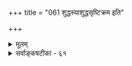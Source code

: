 +++
title = "061 शुद्धस्याशुद्धसृष्टिक्रम इति"

+++
<details><summary>मूलम्</summary>

शुद्धस्याशुद्धसृष्टिक्रम इति कथितश्शुद्धसत्त्वे तु तत्त्वे स्थानं नित्यं श्रुतं तत्स्मृतमपि कलया तत्र देहाद्यवस्थाः ।  
सृष्टेः प्रागेकमेवेत्यपि निगमवचस्स्रक्ष्यमाणव्यपेक्षं नो चेत्स्वाभीष्टमायोपधिमुखविलये स्वस्ति विश्वप्रसूत्यै ॥ ६१ ॥
</details>

<details><summary>सर्वाङ्कषटीका - ६१</summary>

एवं ' न हि निन्दा' न्यायेन प्रसक्तानुप्रसक्तं विचारं परिसमाप्य, स्वसिद्धान्तेऽवश्यवक्तव्यं नित्यविभूत्यादिस्वरूपम्, अस्यात्यन्तं परमात्मशेषत्वात् ईश्वरनिरूपणशेषतया निरूपयितुमुपक्रमते - शुद्धस्ये- त्यादि । **शुद्धस्य** = त्रिगुणातीतस्य, अत एवाखिलहेयप्रत्यनीकानन्तकल्याणगुणगणमहासागरस्य परमात्मनः **अशुद्धिसृष्टिक्रमः** = त्रिगुणावष्टम्भेन निर्वर्त्यमानायाः सृष्टेः क्रमः **इति** = इत्येवंप्रकारेण कथितः एतावता । अनन्तरम् शुद्धसत्त्वे तु **तत्त्वे** = शुद्धसत्त्वमये नित्यविभूत्याख्ये तत्त्वे निरूपणीये सति, तत्र वक्तव्यमुच्यत इति शेषः । ग्रन्थादौ तत्त्वविभागे प्रदर्शिते अजडस्यावान्तरविभागे प्रत्यक्पराग्रूपे, ते अपि निरूपिते । अनन्तरं पराक्तत्त्वनिरूपणं प्रसक्तम् । तत्रापि 'नित्या भूतिर्मतिश्च इति' इति विभागेऽत्र प्रथममुक्ता नित्यविभूतिर्निरूप्यत इति सङ्गतिकथनम् ॥ 

**तत्** =नित्यविभूत्याख्यं **स्थानम्** = देशविशेषः **नित्यम्** = उत्पत्तिनाशरहितम् **श्रुतम्** = श्रुत्यैवावगतम्, तत् **स्मृतमपि** = स्मृतिसिद्धं च, 'तद्विष्णोः परमं पदं सदा पश्यन्ति सूरयः' ( तै. सं. 1-3-61 सु. 6) इति । अत्र 'विष्णोः' इति षष्ठ्या तत्स्वरूपातिरिक्तं स्थानं 'परमं पदम्' इत्यनेनोच्यत इति स्पष्टम् । 'सूरयः सदा पश्यन्ति' इत्यनेन सूरिभिः सदानुभाव्यत्वकथनेन तत्स्थानस्य नित्यत्वम्, नित्यसूरीणां सद्भावश्च कथितः । ‘लोकेषु विष्णोर्निवसन्ति केचित्' इत्याद्यागमः । 'दिव्यं स्थानमजरं चाप्रमेयम्' इति महाभारतम्॥ 

ननु प्रकृतेरपि स्वरूपतो नित्यत्वेन, दिव्यलोकादेः परं 'नित्यविभूतिः' इति कथं विभागः ? न च स्वरूपतो नित्यत्वेऽपि परिणामतस्तदभावात् तथा विभागस्सङ्गच्छते, नित्यविभूतिद्रव्यस्यापि शुद्धसत्त्वमयस्य भगवल्लीलार्थं परिणामाङ्गीकारात् । आत्मनां चोभयत्रापि नित्यत्वस्य समानत्वात् । अतः 'कर्मविभूतिः, अकर्मविभूतिः' इत्यादिरीत्यैव विभागो वक्तव्यः, न तु 'नित्यविभूतिः', 'लीलाविभूतिः' इति । किञ्च लीलाप्युभयत्र वर्तते । एवं सति प्राकृतलोकस्यैव लीलात्वोक्तिः कथम्? न चाच्छादनपूर्वकलीलायामेव लीलात्वं मुख्यं, स्वरसं च । आच्छादनम्, तत्कृतं परैरज्ञातत्वादिकमत्रैव संभवेत् । ' नाहं प्रकाशस्सर्वस्य 

491 

सृष्टेः प्रागेकमेवेत्यपि निगमवचः स्त्रक्ष्यमाणव्यपेक्षम् 

नो चेत् स्वाभीष्टमायोपधिमुखविलये स्वस्ति विश्वप्रसूत्यै ॥61॥ 



योगमायासमावृतः' (गी.7-25) इति परमात्मन आच्छादनमप्यत्रैव संभवि । अत्र केषाञ्चित्परमात्मसंदर्शनेऽपि तदतीव विरलम्, न परिपूर्णं च । परमपदे तु सर्वेषां सदा सर्वज्ञत्वात् परमात्मानुभवः परिपूर्णः । अत एव आच्छादनम्, तन्मूलकाज्ञानं च सर्वथा न तत्र संभवतीति अस्या लीलाविभूतित्वोक्तिरिति वाच्यम्, तर्हि 'लीलाविभूतिः, अलीलाविभूतिः' इति विभज्यताम् । न चास्त्येव लीलारसोऽत्रापीति अलीलाविभूतित्वं तस्य न युज्यत इति वाच्यम्; तर्हि 'कर्मविभूतिः, अकर्मविभूतिः' इति विभज्यताम्, न तु 'नित्यविभूतिः, लीलाविभूतिः' इति । चेत् — सत्यम् - लीलाविभूतिहेतुभूतायाः प्रकृतेः स्वरूपतो नित्यत्वेऽपि लीलाविभूतेः सृष्टिप्रलयसद्भावात् प्रलयावस्थायां प्रकृतेरपि परमात्मन्येकीभावस्य ' तमः परे देवे एकीभवति' इति श्रुतिसिद्धत्वादनित्यत्वमेवेष्टम् । अत एव प्रकृतेरव्यक्तसंज्ञा, पृथक् ज्ञातुमशक्यत्वात्प्रलये । नैवं नित्यविभूतेर्लयोऽङ्गीक्रियते । अन्ततः सूत्रकारैः 'लोकवत्तु लीलाकैवल्यम्' (ब्र.सू. 2-1-1) इति सृष्टे - र्लीलात्वकथनात् सृज्यस्यास्य जगतो लीलाविभूतित्वोक्तिः ॥ 



ननु लीलाविभूतेरपि त्रिगुणपरिणामरूपत्वात् स्वरूपतो नित्यत्वात्, वैकुण्ठादेरेव नित्यत्वं कथ- मुच्यते ? इत्यत्राह - कलयेत्यादि । **तत्र** = नित्यविभूतौ **कलया** = **अंशतः** = अत्यल्पतः देहाद्यवस्थाः देहसरोवराद्यवस्थाः भवन्ति । लीलाविभूतौ तु प्रकृतेः स्वरूपतो नित्यत्वेऽपि तस्याः सततपरिणामित्वम्, नित्यविभूतौ न तथेत्यभिप्रायेण नित्यत्वोक्तिरिति भावः ॥ 

ननु 'सदेव सौम्येदमग्र आसीदेकमेव' इत्यादिना सृष्टेः पूर्वमेकमेव ब्रह्मासीदिति कथनात् प्रलयकाले सर्वस्यापि ब्रह्मणि लयात्, नित्यविभूतिः कथं पृथक् तिष्ठेदित्यत्र - सृष्टेः **प्राक्** = प्रलयकाले **एकमेव** = ब्रह्मैकमेवासीत् इति **निगमवचोऽपि** = इति प्रतिपादकश्रुतिवाक्यमपि **स्त्रक्ष्यमाणव्यपेक्षम्** = स्रक्ष्यमाणप्राकृतजगदपेक्षया इति मन्तव्यम् । अन्यथा 'सदा पश्यन्ति सूरयः' इत्यादिश्रुतिविरोधः स्पष्टः । एवमनङ्गीकारे परेषामनिष्टमाह - नो **चेत्** = एवमनङ्गीकारे, ब्रह्मव्यतिरिक्तस्य सर्वस्यापि लयाङ्गीकारे **स्वाभीष्टमायोपधिमुखविलये** = तत्तत्संमतानां सृष्ट्युपपादकानां मायोपाधिप्रभृतीनामपि लये सति, **विश्वप्रसूत्यै** = पुनः जगत्सृष्ट्यै **स्वस्ति** = **मङ्गलमेव** = समाप्तिरेव स्यादित्युपहासोक्तिः । 'माया' इति शाङ्करसंमतस्य, 'उपाधिः' इति भास्करसंमतस्य, मुखपदेन यादवप्रकाशसंमतस्य शक्तित्रयस्य च लये पुनः जगत्सृष्टिरेव न स्यात् । अतः सृज्यमानानां कार्यवर्गाणामेव प्रलये लयः । परमपदस्य सृज्यत्वाभावान्न लयः एतादृशविषयाणां प्रश्नातीतत्वात् नाधिको विचारः कृतः ॥ 



इदमन्त्रावधेयम् – नित्यभूतिवर्णनादिकं सर्वं केवलं पौराणिकं वेति बहवो मन्यन्ते । 'त्रिपादस्यामृतं दिवि' इत्यादिश्रुतिसिद्धमिदम् । दिवि, अमृतमिति पदाभ्यां त्रिपाद्विभूतिः मोक्षेऽन्तर्गतेति स्पष्टम् । कौषीतक्यु- पनिदादिषु प्रतिपादितपर्यङ्कविद्यादिकं ब्रह्मविद्येत्येव श्रीशङ्कराचार्यस्यापि संमतम् । सगुणनिर्गुणब्रह्मभेदस्य निरस्तत्वान्मुक्तौ तारतम्यनिराकरणान्न काप्यनुपपत्तिः । अधिकमन्यत्र ॥ ६१ ॥
</details>
